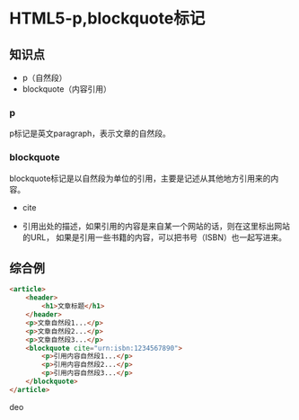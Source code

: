 HTML5-p,blockquote标记
=====================

## 知识点

* p（自然段）
* blockquote（内容引用）

### p

p标记是英文paragraph，表示文章的自然段。

### blockquote

blockquote标记是以自然段为单位的引用，主要是记述从其他地方引用来的内容。

* cite
 + 引用出处的描述，如果引用的内容是来自某一个网站的话，则在这里标出网站的URL，
 如果是引用一些书籍的内容，可以把书号（ISBN）也一起写进来。

## 综合例

~~~html
<article>
    <header>
        <h1>文章标题</h1>
    </header>
    <p>文章自然段1...</p>
    <p>文章自然段2...</p>
    <p>文章自然段3...</p>
    <blockquote cite="urn:isbn:1234567890">
        <p>引用内容自然段1...</p>
        <p>引用内容自然段2...</p>
        <p>引用内容自然段3...</p>
    </blockquote>
</article>
~~~
deo
